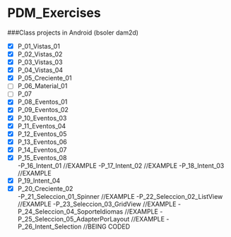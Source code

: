 # PDM_Exercises
###Class projects in Android (bsoler dam2d)

- [x] P_01_Vistas_01 				
- [x] P_02_Vistas_02 				
- [x] P_03_Vistas_03 				
- [x] P_04_Vistas_04 				
- [x] P_05_Creciente_01 			
- [ ] P_06_Material_01 			
- [ ] P_07			
- [x] P_08_Eventos_01				
- [x] P_09_Eventos_02				
- [x] P_10_Eventos_03				
- [x] P_11_Eventos_04			
- [x] P_12_Eventos_05			
- [x] P_13_Eventos_06	
- [x] P_14_Eventos_07
- [x] P_15_Eventos_08		
-P_16_Intent_01				//EXAMPLE
-P_17_Intent_02				//EXAMPLE
-P_18_Intent_03				//EXAMPLE
- [x] P_19_Intent_04				
- [x] P_20_Creciente_02		
-P_21_Seleccion_01_Spinner		//EXAMPLE
-P_22_Seleccion_02_ListView 	//EXAMPLE
-P_23_Seleccion_03_GridView		//EXAMPLE
-P_24_Seleccion_04_SoporteIdiomas 	//EXAMPLE
-P_25_Seleccion_05_AdapterPorLayout 	//EXAMPLE
-P_26_Intent_Selection		//BEING CODED
